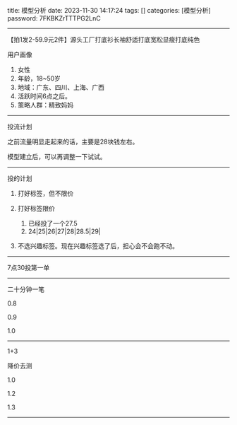 title: 模型分析 
date: 2023-11-30 14:17:24 
tags: []
categories: [模型分析]
password: 7FKBKZrTTTPG2LnC

---
 <!--more-->

【拍1发2-59.9元2件】源头工厂打底衫长袖舒适打底宽松显瘦打底纯色

用户画像

1. 女性
2. 年龄，18~50岁
3. 地域：广东、四川、上海、广西
4. 活跃时间6点之后。
5. 策略人群：精致妈妈

---

投流计划

之前流量明显走起来的话，主要是28块钱左右。

模型建立后，可以再调整一下试试。

---

投的计划

1. 打好标签，但不限价
2. 打好标签限价
   1. 已经投了一个27.5
   2. 24|25|26|27|28|28.5|29|

3. 不选兴趣标签。现在兴趣标签选了后，担心会不会跑不动。

---



7点30投第一单

---

二十分钟一笔



0.8 

0.9

1.0

----

1+3

降价去测

1.0

1.2

1.3

---

